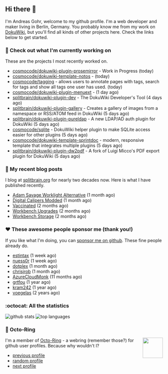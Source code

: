 ## Hi there :wave:

I'm Andreas Gohr, welcome to my github profile. I'm a web developer and maker living in Berlin, Germany. You probably know me from my work on [DokuWiki](https://github.com/splitbrain/dokuwiki), but you'll find all kinds of other projects here. Check the links below to get started.

### :hammer: Check out what I'm currently working on

These are the projects I most recently worked on.


- [cosmocode/dokuwiki-plugin-prosemirror](https://github.com/cosmocode/dokuwiki-plugin-prosemirror) - Work in Progress (today)
- [cosmocode/dokuwiki-template-notos](https://github.com/cosmocode/dokuwiki-template-notos) -  (today)
- [cosmocode/tagging](https://github.com/cosmocode/tagging) - allows users to annotate pages with tags, search for tags and show all tags one user has used. (today)
- [cosmocode/dokuwiki-plugin-menuext](https://github.com/cosmocode/dokuwiki-plugin-menuext) -  (1 day ago)
- [splitbrain/dokuwiki-plugin-dev](https://github.com/splitbrain/dokuwiki-plugin-dev) - The DokuWiki Developer&#39;s Tool (4 days ago)
- [splitbrain/dokuwiki-plugin-gallery](https://github.com/splitbrain/dokuwiki-plugin-gallery) - Creates a gallery of images from a namespace or RSS/ATOM feed in DokuWiki (5 days ago)
- [splitbrain/dokuwiki-plugin-pureldap](https://github.com/splitbrain/dokuwiki-plugin-pureldap) - A new LDAP/AD auth plugin for DokuWiki (5 days ago)
- [cosmocode/sqlite](https://github.com/cosmocode/sqlite) - DokuWiki helper plugin to make SQLite access easier for other plugins (5 days ago)
- [cosmocode/dokuwiki-template-sprintdoc](https://github.com/cosmocode/dokuwiki-template-sprintdoc) - modern, responsive template that integrates multiple plugins (5 days ago)
- [splitbrain/dokuwiki-plugin-dw2pdf](https://github.com/splitbrain/dokuwiki-plugin-dw2pdf) - A fork of Luigi Micco&#39;s PDF export plugin for DokuWiki (5 days ago)

### :scroll: My recent blog posts

I blog at [splitbrain.org](https://www.splitbrain.org) for nearly two decades now. Here is what I have published recently.


- [Adam Savage Worklight Alternative](https://www.splitbrain.org/blog/2021-06/26-adam_savage_worklight_alternative) (1 month ago)
- [Digital Calipers Modded](https://www.splitbrain.org/blog/2021-06/11-digital_calipers_modded) (1 month ago)
- [Vaccinated](https://www.splitbrain.org/blog/2021-05/18-vaccinated) (2 months ago)
- [Workbench Upgrades](https://www.splitbrain.org/blog/2021-05/07-workbench_upgrades) (2 months ago)
- [Workbench Storage](https://www.splitbrain.org/blog/2021-05/01-storage_workbench) (2 months ago)

### :hearts:️ These awesome people sponsor me (thank you!)

If you like what I'm doing, you can [sponsor me on github](https://github.com/sponsors/splitbrain). These fine people already do.


- [estintax](https://github.com/estintax) (1 week ago)
- [nuess0r](https://github.com/nuess0r) (1 week ago)
- [dotplex](https://github.com/dotplex) (1 month ago)
- [chrisjrob](https://github.com/chrisjrob) (1 month ago)
- [AzureCloudMonk](https://github.com/AzureCloudMonk) (11 months ago)
- [grtfou](https://github.com/grtfou) (1 year ago)
- [kram242](https://github.com/kram242) (1 year ago)
- [voegelas](https://github.com/voegelas) (2 years ago)

### :octocat: All the statistics

 ![github stats](https://github-readme-stats.vercel.app/api?username=splitbrain&show_icons=true&hide_title=true)
![top languages](https://github-readme-stats.vercel.app/api/top-langs/?username=splitbrain&layout=compact)


### :octopus: Octo-Ring

<img width="64" height="65" src="https://octo-ring.com/static/img/octo.png" align="right" alt="">

I'm a member of [Octo-Ring](https://octo-ring.com/) - a webring (remember those?) for github user profiles. Because why wouldn't I? 

* [previous profile](https://octo-ring.com/p/splitbrain/prev)
* [random profile](https://octo-ring.com/p/splitbrain/random)
* [next profile](https://octo-ring.com/p/splitbrain/next)


